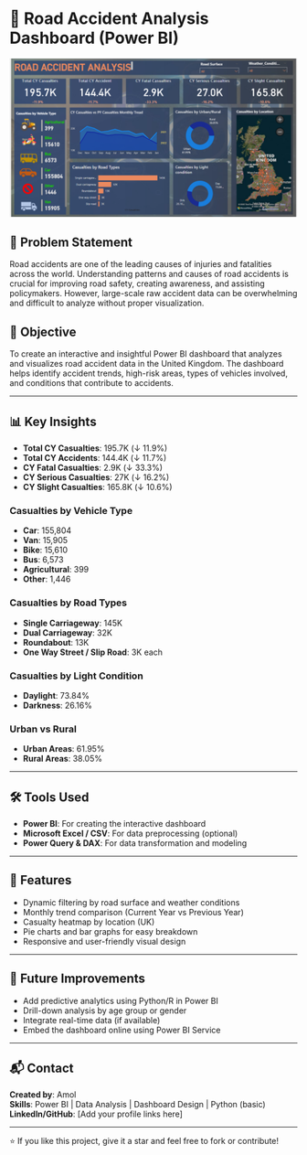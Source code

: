 # 🚗 Road Accident Analysis Dashboard (Power BI)

![Dashboard Screenshot](./Road_Accident_Dashbord.png)

## 📌 Problem Statement

Road accidents are one of the leading causes of injuries and fatalities across the world. Understanding patterns and causes of road accidents is crucial for improving road safety, creating awareness, and assisting policymakers. However, large-scale raw accident data can be overwhelming and difficult to analyze without proper visualization.

## 🎯 Objective

To create an interactive and insightful Power BI dashboard that analyzes and visualizes road accident data in the United Kingdom. The dashboard helps identify accident trends, high-risk areas, types of vehicles involved, and conditions that contribute to accidents.

---

## 📊 Key Insights

- **Total CY Casualties**: 195.7K (↓ 11.9%)
- **Total CY Accidents**: 144.4K (↓ 11.7%)
- **CY Fatal Casualties**: 2.9K (↓ 33.3%)
- **CY Serious Casualties**: 27K (↓ 16.2%)
- **CY Slight Casualties**: 165.8K (↓ 10.6%)

### Casualties by Vehicle Type
- **Car**: 155,804
- **Van**: 15,905
- **Bike**: 15,610
- **Bus**: 6,573
- **Agricultural**: 399
- **Other**: 1,446

### Casualties by Road Types
- **Single Carriageway**: 145K
- **Dual Carriageway**: 32K
- **Roundabout**: 13K
- **One Way Street / Slip Road**: 3K each

### Casualties by Light Condition
- **Daylight**: 73.84%
- **Darkness**: 26.16%

### Urban vs Rural
- **Urban Areas**: 61.95%
- **Rural Areas**: 38.05%

---

## 🛠️ Tools Used

- **Power BI**: For creating the interactive dashboard
- **Microsoft Excel / CSV**: For data preprocessing (optional)
- **Power Query & DAX**: For data transformation and modeling

---

## 📍 Features

- Dynamic filtering by road surface and weather conditions
- Monthly trend comparison (Current Year vs Previous Year)
- Casualty heatmap by location (UK)
- Pie charts and bar graphs for easy breakdown
- Responsive and user-friendly visual design

---

## 🧠 Future Improvements

- Add predictive analytics using Python/R in Power BI
- Drill-down analysis by age group or gender
- Integrate real-time data (if available)
- Embed the dashboard online using Power BI Service

---

## 📬 Contact

**Created by**: Amol  
**Skills**: Power BI | Data Analysis | Dashboard Design | Python (basic)  
**LinkedIn/GitHub**: [Add your profile links here]

---

⭐ If you like this project, give it a star and feel free to fork or contribute!

